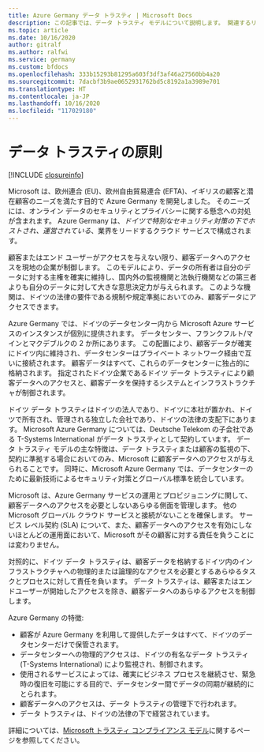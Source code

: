 ```yaml
---
title: Azure Germany データ トラスティ | Microsoft Docs
description: この記事では、データ トラスティ モデルについて説明します。 関連するリンクも見つかります。
ms.topic: article
ms.date: 10/16/2020
author: gitralf
ms.author: ralfwi
ms.service: germany
ms.custom: bfdocs
ms.openlocfilehash: 333b15293b81295a603f3df3af46a27560bb4a20
ms.sourcegitcommit: 7dacbf3b9ae0652931762bd5c8192a1a3989e701
ms.translationtype: HT
ms.contentlocale: ja-JP
ms.lasthandoff: 10/16/2020
ms.locfileid: "117029180"
---
```

# <a name="data-trustee-principle"></a>データ トラスティの原則

[!INCLUDE [closureinfo](../../includes/germany-closure-info.md)]

Microsoft は、欧州連合 (EU)、欧州自由貿易連合 (EFTA)、イギリスの顧客と潜在顧客のニーズを満たす目的で Azure Germany を開発しました。 そのニーズには、オンライン データのセキュリティとプライバシーに関する懸念への対処が含まれます。 Azure Germany は、*ドイツで特別なセキュリティ対策の下でホストされ、運営されている*、業界をリードするクラウド サービスで構成されます。

顧客またはエンド ユーザーがアクセスを与えない限り、顧客データへのアクセスを現地の企業が制御します。 このモデルにより、データの所有者は自分のデータに対する主権を確実に維持し、国内外の監視機関と法執行機関などの第三者よりも自分のデータに対して大きな意思決定力が与えられます。 このような機関は、ドイツの法律の要件である規制や規定準拠においてのみ、顧客データにアクセスできます。

Azure Germany では、ドイツのデータセンター内から Microsoft Azure サービスのインスタンスが個別に提供されます。 データセンター、フランクフルト/マインとマクデブルクの 2 か所にあります。 この配置により、顧客データが確実にドイツ内に維持され、データセンターはプライベート ネットワーク経由で互いに接続されます。 顧客データはすべて、これらのデータセンターに独占的に格納されます。 指定されたドイツ企業であるドイツ データ トラスティにより顧客データへのアクセスと、顧客データを保持するシステムとインフラストラクチャが制御されます。 

ドイツ データ トラスティはドイツの法人であり、ドイツに本社が置かれ、ドイツで所有され、管理される独立した会社であり、ドイツの法律の支配下にあります。 Microsoft Azure Germany については、Deutsche Telekom の子会社である T-Systems International がデータ トラスティとして契約しています。 データ トラスティ モデルの主な特徴は、データ トラスティまたは顧客の監視の下、契約に準拠する場合においてのみ、Microsoft に顧客データへのアクセスが与えられることです。 同時に、Microsoft Azure Germany では、データセンターのために最新技術によるセキュリティ対策とグローバル標準を統合しています。

Microsoft は、Azure Germany サービスの運用とプロビジョニングに関して、顧客データへのアクセスを必要としないあらゆる側面を管理します。 他の Microsoft グローバル クラウド サービスと接続がないことを確保します。 サービス レベル契約 (SLA) について、また、顧客データへのアクセスを有効にしないほとんどの運用面において、Microsoft がその顧客に対する責任を負うことには変わりません。

対照的に、ドイツ データ トラスティは、顧客データを格納するドイツ内のインフラストラクチャへの物理的または論理的なアクセスを必要とするあらゆるタスクとプロセスに対して責任を負います。 データ トラスティは、顧客またはエンドユーザーが開始したアクセスを除き、顧客データへのあらゆるアクセスを制御します。 

Azure Germany の特徴:

* 顧客が Azure Germany を利用して提供したデータはすべて、ドイツのデータセンターだけで保管されます。
* データセンターへの物理的アクセスは、ドイツの有名なデータ トラスティ (T-Systems International) により監視され、制御されます。
* 使用されるサービスによっては、確実にビジネス プロセスを継続させ、緊急時の復旧を可能にする目的で、データセンター間でデータの同期が継続的にとられます。
* 顧客データへのアクセスは、データ トラスティの管理下で行われます。
* データ トラスティは、ドイツの法律の下で経営されています。

詳細については、[Microsoft トラスティ コンプライアンス モデル](https://gallery.technet.microsoft.com/Cloud-Germany-Compliance-4161d8df)に関するページを参照してください。
